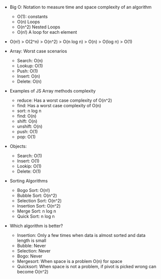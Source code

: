 - Big O: Notation to measure time and space complexity of an algorithm
  - O(1): constants
  - O(n) Loops
  - O(n^2) Nested Loops
  - O(n!) A loop for each element
- O(n!) > O(2^n) > O(n^2) > O(n log n) > O(n) > O(log n) > O(1)

- Array: Worst case scenarios

  - Search: O(n)
  - Lookup: O(1)
  - Push: O(1)
  - Insert: O(n)
  - Delete: O(n)

- Examples of JS Array methods complexity

  - reduce: Has a worst case complexity of O(n^2)
  - find: Has a worst case complexity of O(n)
  - sort: n log n
  - find: O(n)
  - shift: O(n)
  - unshift: O(n)
  - push: O(1)
  - pop: O(1)

- Objects:

  - Search: O(1)
  - Insert: O(1)
  - Lookip: O(1)
  - Delete: O(1)

- Sorting Algorithms

  - Bogo Sort: O(n!)
  - Bubble Sort: O(n^2)
  - Selection Sort: O(n^2)
  - Insertion Sort: O(n^2)
  - Merge Sort: n log n
  - Quick Sort: n log n

- Which algorithm is better?
  - Insertion: Only a few times when data is almost sorted and data length is small
  - Bubble: Never
  - Selection: Never
  - Bogo: Never
  - Mergesort: When space is a problem O(n) for space
  - Quicksort: When space is not a problem, if pivot is picked wrong can become O(n^2)
